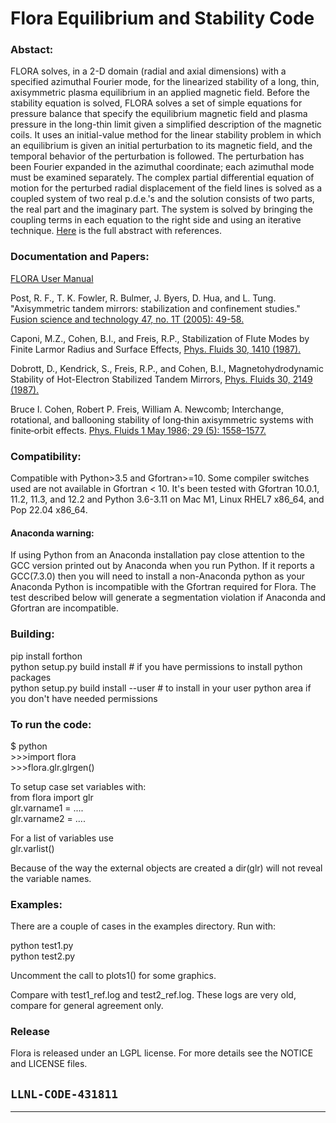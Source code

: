 # Flora Equilibrium and Stability Code

### Abstact:

FLORA solves, in a 2-D domain (radial and axial dimensions) with a specified azimuthal Fourier mode, for the linearized stability of a long, thin, axisymmetric plasma equilibrium in an applied magnetic field. Before the stability equation is solved, FLORA solves a set of simple equations for pressure balance that specify the equilibrium magnetic field and plasma pressure in the long-thin limit given a simplified description of the magnetic coils. It uses an initial-value method for the linear stability problem in which an equilibrium is given an initial perturbation to its magnetic field, and the temporal behavior of the perturbation is followed. The perturbation has been Fourier expanded in the azimuthal coordinate; each azimuthal mode must be examined separately. The complex partial differential equation of motion for the perturbed radial displacement of the field lines is solved as a coupled system of two real p.d.e.'s and the solution consists of two parts, the real part and the imaginary part. The system is solved by bringing the coupling terms in each equation to the right side and using an iterative technique. [Here](docs/Flora_archive_abstract.pdf) is the full abstract with references.

### Documentation and Papers:
[FLORA User Manual](docs/flora_manual.pdf)

Post, R. F., T. K. Fowler, R. Bulmer, J. Byers, D. Hua, and L. Tung. "Axisymmetric tandem mirrors: stabilization and confinement studies." [Fusion science and technology 47, no. 1T (2005): 49-58.](docs/Axisymmetric_Tandem_Mirrors_Stabilization_and_Confinement_Studies.pdf)

Caponi, M.Z., Cohen, B.I., and Freis, R.P., Stabilization of Flute Modes by Finite Larmor Radius and Surface Effects, [Phys. Fluids 30, 1410 (1987).](docs/Caponi_et_al.pdf)
    
Dobrott, D., Kendrick, S., Freis, R.P., and Cohen, B.I., Magnetohydrodynamic Stability of Hot-Electron Stabilized Tandem Mirrors, [Phys. Fluids 30, 2149 (1987).](docs/Dobrott_et_al.pdf)

Bruce I. Cohen, Robert P. Freis, William A. Newcomb; Interchange, rotational, and ballooning stability of long‐thin axisymmetric systems with finite‐orbit effects. [Phys. Fluids 1 May 1986; 29 (5): 1558–1577.](docs/Cohen-Freis-Newcomb.pdf)

### Compatibility:
Compatible with Python>3.5 and Gfortran>=10. Some compiler switches used are not available in Gfortran < 10. It's been tested with Gfortran 10.0.1, 11.2, 11.3, and 12.2 and Python 3.6-3.11 on Mac M1, Linux RHEL7 x86_64, and Pop 22.04 x86_64. 
#### Anaconda warning:
If using Python from an Anaconda installation pay close attention to the GCC version printed out by Anaconda when you run Python. If it reports a GCC(7.3.0) then you will need to install a non-Anaconda python as your Anaconda Python is incompatible with the Gfortran required for Flora. The test described below will generate a segmentation violation if Anaconda and Gfortran are incompatible.
### Building:
pip install forthon<br>
python setup.py build install # if you have permissions to install python packages <br>
python setup.py build install --user # to install in your user python area if you don't have needed permissions

### To run the code:
$ python<br>
\>>>import flora<br>
\>>>flora.glr.glrgen()

To setup case set variables with:<br>
from flora import glr<br>
glr.varname1 = ....<br>
glr.varname2 = ....<br>

For a list of variables use <br>
glr.varlist()

Because of the way the external objects are created a dir(glr) will not reveal the variable names.

### Examples:

There are a couple of cases in the examples directory. Run with:

python test1.py <br>
python test2.py <br>

Uncomment the call to plots1() for some graphics.

Compare with test1_ref.log and test2_ref.log. These logs are very old, compare for general agreement only. 

### Release 

Flora is released under an LGPL license.  For more details see the
NOTICE and LICENSE files.

``LLNL-CODE-431811``
------
--------
